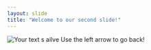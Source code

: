 ```yaml
---
layout: slide
title: "Welcome to our second slide!"
---
```

![Your text s ailve](https://s3.amazonaws.com/media-p.slid.es/uploads/359808/images/1627300/GithubNapoleonDynamite.jpg)
Use the left arrow to go back!
